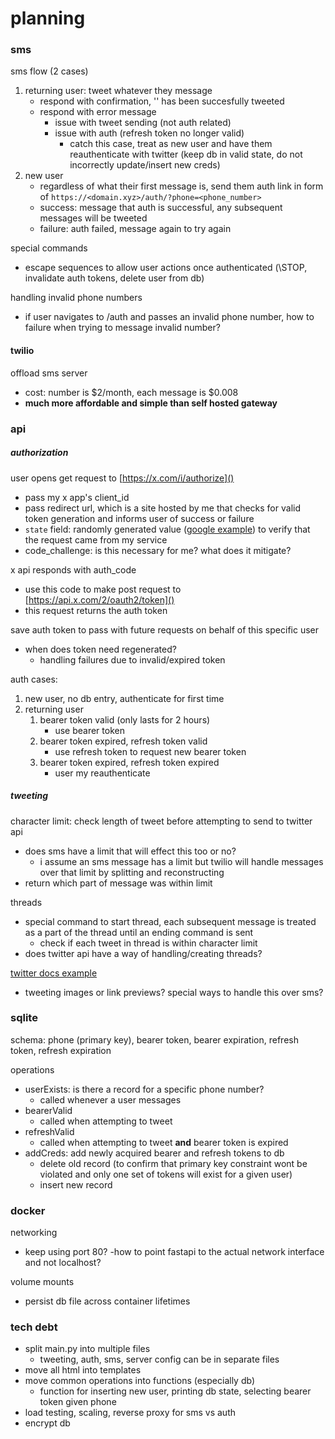 # planning

### sms

sms flow (2 cases)
1. returning user: tweet whatever they message
    - respond with confirmation, '<tweet>' has been succesfully tweeted
    - respond with error message
        - issue with tweet sending (not auth related)
        - issue with auth (refresh token no longer valid)
            - catch this case, treat as new user and have them reauthenticate with twitter (keep db in valid state, do not incorrectly update/insert new creds) 
2. new user
    - regardless of what their first message is, send them auth link in form of `https://<domain.xyz>/auth/?phone=<phone_number>`
    - success: message that auth is successful, any subsequent messages will be tweeted
    - failure: auth failed, message again to try again

special commands
- escape sequences to allow user actions once authenticated (\STOP, invalidate auth tokens, delete user from db)

handling invalid phone numbers
- if user navigates to /auth and passes an invalid phone number, how to failure when trying to message invalid number?

#### twilio

offload sms server
- cost: number is $2/month, each message is $0.008
- **much more affordable and simple than self hosted gateway**

### api

##### authorization

user opens get request to [https://x.com/i/authorize]()
- pass my x app's client_id 
- pass redirect url, which is a site hosted by me that checks for valid token generation and informs user of success or failure
- `state` field: randomly generated value ([google example](https://developers.google.com/identity/protocols/oauth2/web-server#python_1)) to verify that the request came from my service
- code_challenge: is this necessary for me? what does it mitigate?

x api responds with auth_code
- use this code to make post request to [https://api.x.com/2/oauth2/token]()
- this request returns the auth token

save auth token to pass with future requests on behalf of this specific user
- when does token need regenerated?
    - handling failures due to invalid/expired token

auth cases:
1. new user, no db entry, authenticate for first time
2. returning user
    1. bearer token valid (only lasts for 2 hours)
        - use bearer token
    2. bearer token expired, refresh token valid
        - use refresh token to request new bearer token
    3. bearer token expired, refresh token expired
        - user my reauthenticate

##### tweeting

character limit: check length of tweet before attempting to send to twitter api
- does sms have a limit that will effect this too or no? 
    - i assume an sms message has a limit but twilio will handle messages over that limit by splitting and reconstructing
- return which part of message was within limit

threads
- special command to start thread, each subsequent message is treated as a part of the thread until an ending command is sent
    - check if each tweet in thread is within character limit
- does twitter api have a way of handling/creating threads?
    

[twitter docs example](https://github.com/xdevplatform/Twitter-API-v2-sample-code/blob/main/Manage-Tweets/create_tweet.py)
- tweeting images or link previews? special ways to handle this over sms?


### sqlite

schema: phone (primary key), bearer token, bearer expiration, refresh token, refresh expiration

operations
- userExists: is there a record for a specific phone number?
    - called whenever a user messages
- bearerValid
    - called when attempting to tweet
- refreshValid
    - called when attempting to tweet **and** bearer token is expired
- addCreds: add newly acquired bearer and refresh tokens to db
    - delete old record (to confirm that primary key constraint wont be violated and only one set of tokens will exist for a given user)
    - insert new record

### docker

networking
- keep using port 80? 
-how to point fastapi to the actual network interface and not localhost?

volume mounts
- persist db file across container lifetimes


### tech debt

- split main.py into multiple files 
    - tweeting, auth, sms, server config can be in separate files
- move all html into templates
- move common operations into functions (especially db)
    - function for inserting new user, printing db state, selecting bearer token given phone
- load testing, scaling, reverse proxy for sms vs auth
- encrypt db
